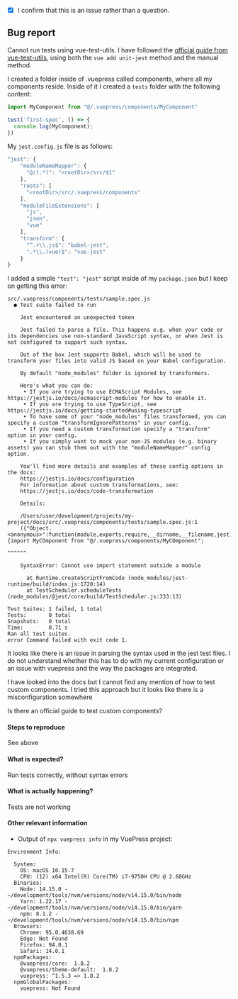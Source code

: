 <!-- Please don't delete this template or we'll close your issue -->
<!-- Before creating an issue please make sure you are using the latest version of VuePress. -->

<!-- Please confirm you will submit an issue. -->
<!-- Issues which contain questions or support requests will be closed. -->
<!-- (Update "[ ]" to "[x]" to check a box) -->

- [x] I confirm that this is an issue rather than a question.

<!-- Please ask questions via following several ways. -->
<!-- https://vue-land.js.org/ -->
<!-- https://forum.vuejs.org/ -->
<!-- https://stackoverflow.com/questions/ask?tags=vuepress -->

## Bug report
Cannot run tests using vue-test-utils. I have followed the [official guide from vue-test-utils](https://vue-test-utils.vuejs.org/installation/), using both the `vue add unit-jest` method and the manual method.

I created a folder inside of .vuepress called components, where all my components reside. Inside of it I created a `tests` folder with the following content:

```js
import MyComponent from "@/.vuepress/components/MyComponent"

test('first-spec', () => {
  console.log(MyComponent);
})
```
My `jest.config.js` file is as follows:

```js
"jest": {
    "moduleNameMapper": {
      "@/(.*)": "<rootDir>/src/$1"
    },
    "roots": [
      "<rootDir>/src/.vuepress/components"
    ],
    "moduleFileExtensions": [
      "js",
      "json",
      "vue"
    ],
    "transform": {
      "^.+\\.js$": "babel-jest",
      ".*\\.(vue)$": "vue-jest"
    }
}
```

I added a simple `"test": "jest"` script inside of my `package.json` but I keep on getting this error:

```
src/.vuepress/components/tests/sample.spec.js
  ● Test suite failed to run

    Jest encountered an unexpected token

    Jest failed to parse a file. This happens e.g. when your code or its dependencies use non-standard JavaScript syntax, or when Jest is not configured to support such syntax.

    Out of the box Jest supports Babel, which will be used to transform your files into valid JS based on your Babel configuration.

    By default "node_modules" folder is ignored by transformers.

    Here's what you can do:
     • If you are trying to use ECMAScript Modules, see https://jestjs.io/docs/ecmascript-modules for how to enable it.
     • If you are trying to use TypeScript, see https://jestjs.io/docs/getting-started#using-typescript
     • To have some of your "node_modules" files transformed, you can specify a custom "transformIgnorePatterns" in your config.
     • If you need a custom transformation specify a "transform" option in your config.
     • If you simply want to mock your non-JS modules (e.g. binary assets) you can stub them out with the "moduleNameMapper" config option.

    You'll find more details and examples of these config options in the docs:
    https://jestjs.io/docs/configuration
    For information about custom transformations, see:
    https://jestjs.io/docs/code-transformation

    Details:

    /Users/user/development/projects/my-project/docs/src/.vuepress/components/tests/sample.spec.js:1
    ({"Object.<anonymous>":function(module,exports,require,__dirname,__filename,jest){import MyCOmponent from "@/.vuepress/components/MyCOmponent";
                                                                                      ^^^^^^

    SyntaxError: Cannot use import statement outside a module

      at Runtime.createScriptFromCode (node_modules/jest-runtime/build/index.js:1728:14)
      at TestScheduler.scheduleTests (node_modules/@jest/core/build/TestScheduler.js:333:13)

Test Suites: 1 failed, 1 total
Tests:       0 total
Snapshots:   0 total
Time:        0.71 s
Ran all test suites.
error Command failed with exit code 1.
```

It looks like there is an issue in parsing the syntax used in the jest test files. I do not understand whether this has to do with my current configuration or an issue with vuepress and the way the packages are integrated.

I have looked into the docs but I cannot find any mention of how to test custom components. I tried this approach but it looks like there is a misconfiguration somewhere

Is there an official guide to test custom components? 
#### Steps to reproduce

<!-- If you are reporting a bug that can ONLY be reproduced on your repository, PLEASE provide this repo link. That takes guessing work out of the way and saves us time. -->

<!-- If your repo isn't public, you can use `codesandbox` or `yarn create vuepress` to create a minimal reproduction -->

See above

#### What is expected?

Run tests correctly, without syntax errors

#### What is actually happening?

Tests are not working

#### Other relevant information

- Output of `npx vuepress info` in my VuePress project:
```
Environment Info:

  System:
    OS: macOS 10.15.7
    CPU: (12) x64 Intel(R) Core(TM) i7-9750H CPU @ 2.60GHz
  Binaries:
    Node: 14.15.0 - ~/development/tools/nvm/versions/node/v14.15.0/bin/node
    Yarn: 1.22.17 - ~/development/tools/nvm/versions/node/v14.15.0/bin/yarn
    npm: 8.1.2 - ~/development/tools/nvm/versions/node/v14.15.0/bin/npm
  Browsers:
    Chrome: 95.0.4638.69
    Edge: Not Found
    Firefox: 94.0.1
    Safari: 14.0.1
  npmPackages:
    @vuepress/core:  1.8.2 
    @vuepress/theme-default:  1.8.2 
    vuepress: ^1.5.3 => 1.8.2 
  npmGlobalPackages:
    vuepress: Not Found
```